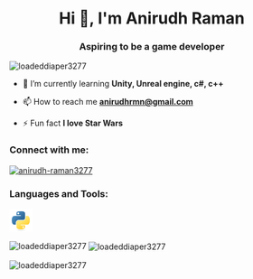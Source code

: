 <h1 align="center">Hi 👋, I'm Anirudh Raman</h1>
<h3 align="center">Aspiring to be a game developer</h3>

<p align="left"> <img src="https://komarev.com/ghpvc/?username=loadeddiaper3277&label=Profile%20views&color=0e75b6&style=flat" alt="loadeddiaper3277" /> </p>

- 🌱 I’m currently learning **Unity, Unreal engine, c#, c++**

- 📫 How to reach me **anirudhrmn@gmail.com**

- ⚡ Fun fact **I love Star Wars**

<h3 align="left">Connect with me:</h3>
<p align="left">
<a href="https://linkedin.com/in/anirudh-raman3277" target="blank"><img align="center" src="https://raw.githubusercontent.com/rahuldkjain/github-profile-readme-generator/master/src/images/icons/Social/linked-in-alt.svg" alt="anirudh-raman3277" height="30" width="40" /></a>
</p>

<h3 align="left">Languages and Tools:</h3>
<p align="left"> <a href="https://www.python.org" target="_blank" rel="noreferrer"> <img src="https://raw.githubusercontent.com/devicons/devicon/master/icons/python/python-original.svg" alt="python" width="40" height="40"/> </a> </p>

<p><img align="left" src="https://github-readme-stats.vercel.app/api/top-langs?username=loadeddiaper3277&show_icons=true&locale=en&layout=compact" alt="loadeddiaper3277" /></p>

<p>&nbsp;<img align="center" src="https://github-readme-stats.vercel.app/api?username=loadeddiaper3277&show_icons=true&locale=en" alt="loadeddiaper3277" /></p>

<p><img align="center" src="https://github-readme-streak-stats.herokuapp.com/?user=loadeddiaper3277&" alt="loadeddiaper3277" /></p>
